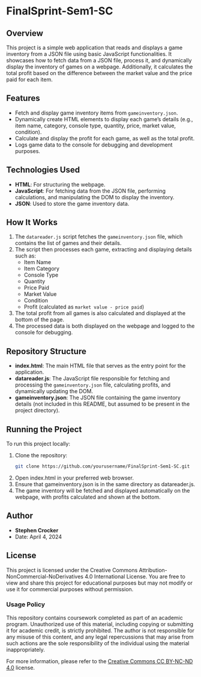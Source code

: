 # FinalSprint-Sem1-SC

## Overview
This project is a simple web application that reads and displays a game inventory from a JSON file using basic JavaScript functionalities. It showcases how to fetch data from a JSON file, process it, and dynamically display the inventory of games on a webpage. Additionally, it calculates the total profit based on the difference between the market value and the price paid for each item.

## Features
- Fetch and display game inventory items from `gameinventory.json`.
- Dynamically create HTML elements to display each game’s details (e.g., item name, category, console type, quantity, price, market value, condition).
- Calculate and display the profit for each game, as well as the total profit.
- Logs game data to the console for debugging and development purposes.

## Technologies Used
- **HTML**: For structuring the webpage.
- **JavaScript**: For fetching data from the JSON file, performing calculations, and manipulating the DOM to display the inventory.
- **JSON**: Used to store the game inventory data.

## How It Works
1. The `datareader.js` script fetches the `gameinventory.json` file, which contains the list of games and their details.
2. The script then processes each game, extracting and displaying details such as:
   - Item Name
   - Item Category
   - Console Type
   - Quantity
   - Price Paid
   - Market Value
   - Condition
   - Profit (calculated as `market value - price paid`)
3. The total profit from all games is also calculated and displayed at the bottom of the page.
4. The processed data is both displayed on the webpage and logged to the console for debugging.

## Repository Structure
- **index.html**: The main HTML file that serves as the entry point for the application.
- **datareader.js**: The JavaScript file responsible for fetching and processing the `gameinventory.json` file, calculating profits, and dynamically updating the DOM.
- **gameinventory.json**: The JSON file containing the game inventory details (not included in this README, but assumed to be present in the project directory).

## Running the Project
To run this project locally:
1. Clone the repository:
   ```bash
   git clone https://github.com/yourusername/FinalSprint-Sem1-SC.git
   ```
2. Open index.html in your preferred web browser.
3. Ensure that gameinventory.json is in the same directory as datareader.js.
4. The game inventory will be fetched and displayed automatically on the webpage, with profits calculated and shown at the bottom.

## Author
- **Stephen Crocker**
- Date: April 4, 2024

## License
This project is licensed under the Creative Commons Attribution-NonCommercial-NoDerivatives 4.0 International License. You are free to view and share this project for educational purposes but may not modify or use it for commercial purposes without permission.

### Usage Policy
This repository contains coursework completed as part of an academic program. Unauthorized use of this material, including copying or submitting it for academic credit, is strictly prohibited. The author is not responsible for any misuse of this content, and any legal repercussions that may arise from such actions are the sole responsibility of the individual using the material inappropriately.

For more information, please refer to the [Creative Commons CC BY-NC-ND 4.0](https://creativecommons.org/licenses/by-nc-nd/4.0/) license.

